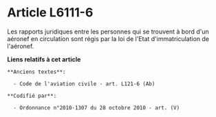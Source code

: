 # Article L6111-6

Les rapports juridiques entre les personnes qui se trouvent à bord d'un aéronef en circulation sont régis par la loi de
l'Etat d'immatriculation de l'aéronef.

**Liens relatifs à cet article**

	**Anciens textes**:

	  - Code de l'aviation civile - art. L121-6 (Ab)

	**Codifié par**:

	  - Ordonnance n°2010-1307 du 28 octobre 2010 - art. (V)
